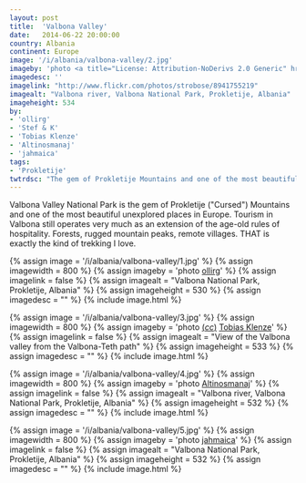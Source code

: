 ```yaml
---
layout: post
title:  'Valbona Valley'
date:   2014-06-22 20:00:00
country: Albania
continent: Europe
image: '/i/albania/valbona-valley/2.jpg'
imageby: 'photo <a title="License: Attribution-NoDerivs 2.0 Generic" href="https://creativecommons.org/licenses/by-nd/2.0/">(<em>cc</em>)</a> <a href="http://www.flickr.com/photos/strobose/8941755219">Stef & K</a>'
imagedesc: ''
imagelink: "http://www.flickr.com/photos/strobose/8941755219"
imagealt: "Valbona river, Valbona National Park, Prokletije, Albania"
imageheight: 534
by:
- 'ollirg'
- 'Stef & K'
- 'Tobias Klenze'
- 'Altinosmanaj'
- 'jahmaica'
tags:
- 'Prokletije'
twtrdsc: "The gem of Prokletije Mountains and one of the most beautiful unexplored places in Europe."
---
```

Valbona Valley National Park is the gem of Prokletije ("Cursed") Mountains and one of the most beautiful unexplored places in Europe. Tourism in Valbona still operates very much as an extension of the age-old rules of hospitality. Forests, rugged mountain peaks, remote villages. THAT is exactly the kind of trekking I love.

<!-- img -->
{% assign image = '/i/albania/valbona-valley/1.jpg' %}
{% assign imagewidth = 800 %}
{% assign imageby = 'photo <a href="http://www.bigstockphoto.com/image-39972784/stock-photo-panorama-of-mountain-range-albanian-alps-from-the-trail-that-by-the-pass-of-valbona-go-down-into-th">ollirg</a>' %}
{% assign imagelink = false %}
{% assign imagealt = "Valbona National Park, Prokletije, Albania" %}
{% assign imageheight = 530 %}
{% assign imagedesc = "" %}
{% include image.html %}

{% assign image = '/i/albania/valbona-valley/3.jpg' %}
{% assign imagewidth = 800 %}
{% assign imageby = 'photo <a title="License: Attribution-ShareAlike 3.0 Unported" href="http://creativecommons.org/licenses/by-sa/3.0/">(<em>cc</em>)</a> <a href="http://commons.wikimedia.org/wiki/File%3A2013-10-05_Valbona%2C_Albania_8806.jpg">Tobias Klenze</a>' %}
{% assign imagelink = false %}
{% assign imagealt = "View of the Valbona valley from the Valbona-Teth path" %}
{% assign imageheight = 533 %}
{% assign imagedesc = "" %}
{% include image.html %}

{% assign image = '/i/albania/valbona-valley/4.jpg' %}
{% assign imagewidth = 800 %}
{% assign imageby = 'photo <a href="http://www.bigstockphoto.com/image-66279634/stock-photo-valbona-river-in-northern-albania-tourist-attraction">Altinosmanaj</a>' %}
{% assign imagelink = false %}
{% assign imagealt = "Valbona river, Valbona National Park, Prokletije, Albania" %}
{% assign imageheight = 532 %}
{% assign imagedesc = "" %}
{% include image.html %}

{% assign image = '/i/albania/valbona-valley/5.jpg' %}
{% assign imagewidth = 800 %}
{% assign imageby = 'photo <a href="http://www.bigstockphoto.com/image-52084126/stock-photo-valbona-national-park">jahmaica</a>' %}
{% assign imagelink = false %}
{% assign imagealt = "Valbona National Park, Prokletije, Albania" %}
{% assign imageheight = 532 %}
{% assign imagedesc = "" %}
{% include image.html %}
